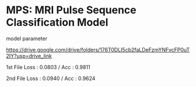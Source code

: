 # MPS: MRI Pulse Sequence Classification Model

model parameter

https://drive.google.com/drive/folders/176T0DLI5cb2faLDeFzmYNFvcFP0uT2IY?usp=drive_link

1st File Loss : 0.0803 / Acc : 0.9811

2nd File Loss : 0.0940 / Acc : 0.9624
